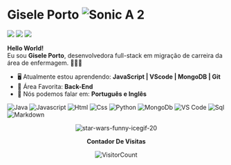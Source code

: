 # Gisele Porto ![Sonic A 2](https://user-images.githubusercontent.com/132604471/236542357-013ca89e-0282-4099-81e8-c5a398c6f9c1.gif)

 <a href="https://www.linkedin.com/in/giseleporto/" alt="Linkedin">
    <img src="https://img.shields.io/badge/-Linkedin-0e76a8?style=flat-square&logo=Linkedin&logoColor=white&link=https://www.linkedin.com/in/giseleporto/" /></a>

 <a href="https://www.instagram.com/_giseleporto/" alt="Instagram">
    <img src="https://img.shields.io/badge/-Instagram-DF0174?style=flat-square&labelColor=DF0174&logo=instagram&logoColor=white&link=https://www.instagram.com/_giseleporto/"/></a>

 <a href="https://mail.google.com/mail/u/0/#inbox" alt="Gmail">
    <img src="https://img.shields.io/badge/-Gmail-FF0000?style=flat-square&labelColor=FF0000&logo=gmail&logoColor=white&link=https://mail.google.com/mail/u/0/#inbox"/></a>

**Hello World!**
<br> 
Eu sou  **Gisele Porto**, desenvolvedora full-stack em migração de carreira da área de enfermagem.  👨🏻‍💻 

- 🖥️ Atualmente estou aprendendo: <strong>JavaScript | VScode | MongoDB | Git </strong> 
- 📖 Área Favorita: <strong>Back-End</strong>
- 📣 Nós podemos falar em: <strong>Português e Inglês </strong>

![Java](http://img.shields.io/badge/-Java-e8892f?style=flat-square&logo=java&logoColor=white)
![Javascript](http://img.shields.io/badge/-Javascript-fcd400?style=flat-square&logo=javascript&logoColor=black)
![Html](http://img.shields.io/badge/-Html-e24c27?style=flat-square&logo=html5&logoColor=white)
![Css](http://img.shields.io/badge/-Css-2a65f1?style=flat-square&logo=css3&logoColor=white)
![Python](http://img.shields.io/badge/-Python-346e9e?style=flat-square&logo=python&logoColor=white)
![MongoDb](http://img.shields.io/badge/-MongoDb-white?style=flat-square&logo=mongodb)
![VS Code](http://img.shields.io/badge/-VS%20Code-black?style=flat-square&logo=visualstudiocode&logoColor=3aa7f2)
![Sql](http://img.shields.io/badge/-Sql-00758f?style=flat-square&logo=Mysql&logoColor=white)
![Markdown](http://img.shields.io/badge/-Markdown-white?style=flat-square&logo=markdown&logoColor=black)


<div align="center">
  

![star-wars-funny-icegif-20](https://user-images.githubusercontent.com/132604471/236534741-5e0d4c91-d6de-4f4a-bbf3-538df8ea5049.gif)

  **Contador De Visitas**

![VisitorCount](https://profile-counter.glitch.me/{Duduxs}/count.svg)

  
</div>




